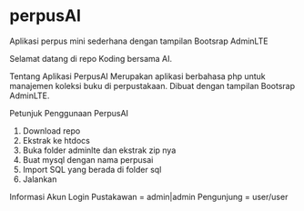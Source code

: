 # perpusAI
Aplikasi perpus mini sederhana dengan tampilan Bootsrap AdminLTE


Selamat datang di repo Koding bersama AI. 

Tentang Aplikasi PerpusAI
Merupakan aplikasi berbahasa php untuk manajemen koleksi buku di perpustakaan. Dibuat dengan tampilan Bootsrap AdminLTE.

Petunjuk Penggunaan PerpusAI
1. Download repo
2. Ekstrak ke htdocs
3. Buka folder adminlte dan ekstrak zip nya
4. Buat mysql dengan nama perpusai
5. Import SQL yang berada di folder sql
6. Jalankan

Informasi Akun Login
Pustakawan = admin|admin
Pengunjung = user/user
